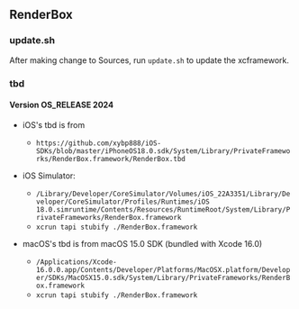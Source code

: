 ## RenderBox

### update.sh

After making change to Sources, run `update.sh` to update the xcframework.

### tbd

#### Version OS_RELEASE 2024

- iOS's tbd is from
    - `https://github.com/xybp888/iOS-SDKs/blob/master/iPhoneOS18.0.sdk/System/Library/PrivateFrameworks/RenderBox.framework/RenderBox.tbd` 
- iOS Simulator: 
    - `/Library/Developer/CoreSimulator/Volumes/iOS_22A3351/Library/Developer/CoreSimulator/Profiles/Runtimes/iOS 18.0.simruntime/Contents/Resources/RuntimeRoot/System/Library/PrivateFrameworks/RenderBox.framework`
    - `xcrun tapi stubify ./RenderBox.framework`

- macOS's tbd is from macOS 15.0 SDK (bundled with Xcode 16.0)
    - `/Applications/Xcode-16.0.0.app/Contents/Developer/Platforms/MacOSX.platform/Developer/SDKs/MacOSX15.0.sdk/System/Library/PrivateFrameworks/RenderBox.framework`
    - `xcrun tapi stubify ./RenderBox.framework`

